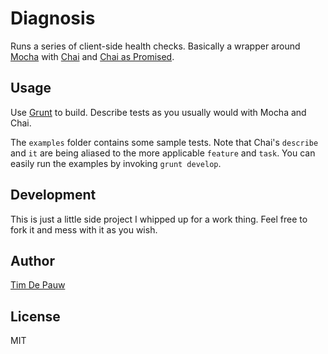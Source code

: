 # Diagnosis

Runs a series of client-side health checks. Basically a wrapper around
[Mocha](http://mochajs.org/) with
[Chai](http://chaijs.com/) and
[Chai as Promised](http://chaijs.com/plugins/chai-as-promised).

## Usage

Use [Grunt](http://gruntjs.com/) to build. Describe tests as you usually would
with Mocha and Chai.

The `examples` folder contains some sample tests. Note that Chai's `describe`
and `it` are being aliased to the more applicable `feature` and `task`. You can
easily run the examples by invoking `grunt develop`.

## Development

This is just a little side project I whipped up for a work thing. Feel free to
fork it and mess with it as you wish.

## Author

[Tim De Pauw](https://tmdpw.eu/)

## License

MIT
